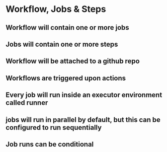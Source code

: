 # Workflow, Jobs & Steps

## Workflow will contain one or more jobs

## Jobs will contain one or more steps

## Workflow will be attached to a github repo

## Workflows are triggered upon actions

## Every job will run inside an executor environment called runner

## jobs will run in parallel by default, but this can be configured to run sequentially

## Job runs can be conditional
